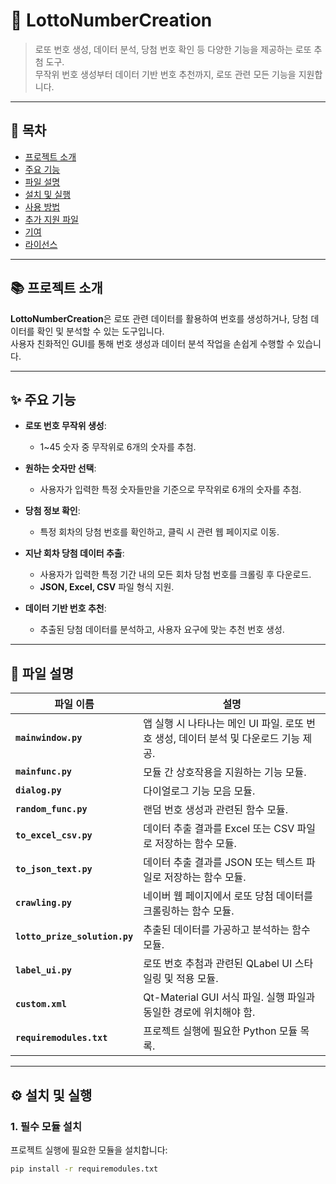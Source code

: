 # 🎲 LottoNumberCreation

> 로또 번호 생성, 데이터 분석, 당첨 번호 확인 등 다양한 기능을 제공하는 로또 추첨 도구.  
> 무작위 번호 생성부터 데이터 기반 번호 추천까지, 로또 관련 모든 기능을 지원합니다.

---

## 📖 목차

- [프로젝트 소개](#프로젝트-소개)
- [주요 기능](#주요-기능)
- [파일 설명](#파일-설명)
- [설치 및 실행](#설치-및-실행)
- [사용 방법](#사용-방법)
- [추가 지원 파일](#추가-지원-파일)
- [기여](#기여)
- [라이선스](#라이선스)

---

## 📚 프로젝트 소개

**LottoNumberCreation**은 로또 관련 데이터를 활용하여 번호를 생성하거나, 당첨 데이터를 확인 및 분석할 수 있는 도구입니다.  
사용자 친화적인 GUI를 통해 번호 생성과 데이터 분석 작업을 손쉽게 수행할 수 있습니다.

---

## ✨ 주요 기능

- **로또 번호 무작위 생성**:
  - 1~45 숫자 중 무작위로 6개의 숫자를 추첨.

- **원하는 숫자만 선택**:
  - 사용자가 입력한 특정 숫자들만을 기준으로 무작위로 6개의 숫자를 추첨.

- **당첨 정보 확인**:
  - 특정 회차의 당첨 번호를 확인하고, 클릭 시 관련 웹 페이지로 이동.

- **지난 회차 당첨 데이터 추출**:
  - 사용자가 입력한 특정 기간 내의 모든 회차 당첨 번호를 크롤링 후 다운로드.
  - **JSON, Excel, CSV** 파일 형식 지원.

- **데이터 기반 번호 추천**:
  - 추출된 당첨 데이터를 분석하고, 사용자 요구에 맞는 추천 번호 생성.

---

## 📂 파일 설명

| 파일 이름                    | 설명                                                                                     |
|-----------------------------|-----------------------------------------------------------------------------------------|
| **`mainwindow.py`**         | 앱 실행 시 나타나는 메인 UI 파일. 로또 번호 생성, 데이터 분석 및 다운로드 기능 제공.        |
| **`mainfunc.py`**           | 모듈 간 상호작용을 지원하는 기능 모듈.                                                    |
| **`dialog.py`**             | 다이얼로그 기능 모음 모듈.                                                               |
| **`random_func.py`**        | 랜덤 번호 생성과 관련된 함수 모듈.                                                       |
| **`to_excel_csv.py`**       | 데이터 추출 결과를 Excel 또는 CSV 파일로 저장하는 함수 모듈.                               |
| **`to_json_text.py`**       | 데이터 추출 결과를 JSON 또는 텍스트 파일로 저장하는 함수 모듈.                             |
| **`crawling.py`**           | 네이버 웹 페이지에서 로또 당첨 데이터를 크롤링하는 함수 모듈.                              |
| **`lotto_prize_solution.py`**| 추출된 데이터를 가공하고 분석하는 함수 모듈.                                               |
| **`label_ui.py`**           | 로또 번호 추첨과 관련된 QLabel UI 스타일링 및 적용 모듈.                                   |
| **`custom.xml`**            | Qt-Material GUI 서식 파일. 실행 파일과 동일한 경로에 위치해야 함.                          |
| **`requiremodules.txt`**    | 프로젝트 실행에 필요한 Python 모듈 목록.                                                  |

---

## ⚙️ 설치 및 실행

### 1. 필수 모듈 설치

프로젝트 실행에 필요한 모듈을 설치합니다:

```bash
pip install -r requiremodules.txt
